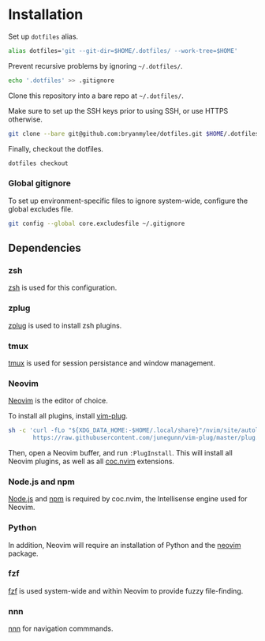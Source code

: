# Installation

Set up `dotfiles` alias.

```bash
alias dotfiles='git --git-dir=$HOME/.dotfiles/ --work-tree=$HOME'
```

Prevent recursive problems by ignoring `~/.dotfiles/`.

```bash
echo '.dotfiles' >> .gitignore
```

Clone this repository into a bare repo at `~/.dotfiles/`.

Make sure to set up the SSH keys prior to using SSH, or use HTTPS otherwise.

```bash
git clone --bare git@github.com:bryanmylee/dotfiles.git $HOME/.dotfiles
```

Finally, checkout the dotfiles.

```bash
dotfiles checkout
```

### Global gitignore

To set up environment-specific files to ignore system-wide, configure the global excludes file.

```bash
git config --global core.excludesfile ~/.gitignore
```

## Dependencies

### zsh

[zsh](http://zsh.sourceforge.net) is used for this configuration.

### zplug

[zplug](https://github.com/zplug/zplug) is used to install zsh plugins.

### tmux

[tmux](https://github.com/tmux/tmux/wiki) is used for session persistance and window management.

### Neovim

[Neovim](https://neovim.io) is the editor of choice.

To install all plugins, install [vim-plug](https://github.com/junegunn/vim-plug).

```bash
sh -c 'curl -fLo "${XDG_DATA_HOME:-$HOME/.local/share}"/nvim/site/autoload/plug.vim --create-dirs \
       https://raw.githubusercontent.com/junegunn/vim-plug/master/plug.vim'
```

Then, open a Neovim buffer, and run `:PlugInstall`. This will install all Neovim plugins, as well as all [coc.nvim](https://github.com/neoclide/coc.nvim) extensions.

### Node.js and npm

[Node.js](https://nodejs.org/en/) and [npm](https://www.npmjs.com) is required by coc.nvim, the Intellisense engine used for Neovim.

### Python

In addition, Neovim will require an installation of Python and the [neovim](https://pypi.org/project/neovim/) package.

### fzf

[fzf](https://github.com/junegunn/fzf) is used system-wide and within Neovim to provide fuzzy file-finding.

### nnn

[nnn](https://github.com/jarun/nnn) for navigation commmands.

